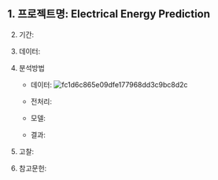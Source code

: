 ## 1. 프로젝트명: Electrical Energy Prediction 

2. 기간:


3. 데이터:


4. 분석방법
   - 데이터:
![fc1d6c865e09dfe177968dd3c9bc8d2c](https://github.com/dlgpals/Electrical-energy-prediction/assets/157876011/ff0788d0-147d-4b8d-9dbf-7dadb617b9b3)


   - 전처리:


   - 모델:


   - 결과:


5. 고찰:
   
6. 참고문헌:
